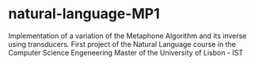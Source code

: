 # natural-language-MP1
Implementation of a variation of the Metaphone Algorithm and its inverse using transducers. First project of the Natural Language course in the Computer Science Engeneering Master of the University of Lisbon - IST
